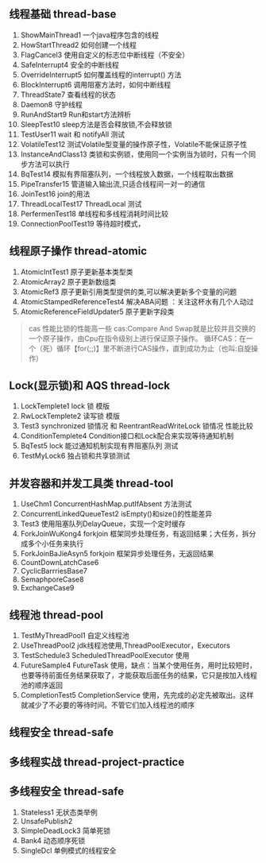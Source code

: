 ## 线程基础 thread-base
1. ShowMainThread1 一个java程序包含的线程
2. HowStartThread2  如何创建一个线程
3. FlagCancel3     使用自定义的标志位中断线程（不安全）
4. SafeInterrupt4  安全的中断线程
5. OverrideInterrupt5 如何覆盖线程的interrupt() 方法
6. BlockInterrupt6  调用阻塞方法时，如何中断线程
7. ThreadState7  查看线程的状态
8. Daemon8  守护线程
9. RunAndStart9  Run和start方法辨析
10. SleepTest10 sleep方法是否会释放锁,不会释放锁
11. TestUser11  wait 和 notifyAll 测试
12. VolatileTest12 测试Volatile型变量的操作原子性，Volatile不能保证原子性
13. InstanceAndClass13  类锁和实例锁，使用同一个实例当为锁时，只有一个同步方法可以执行
14. BqTest14  模拟有界阻塞队列，一个线程放入数据，一个线程取出数据
15. PipeTransfer15 管道输入输出流,只适合线程间一对一的通信
16. JoinTest16 join的用法
17. ThreadLocalTest17  ThreadLocal 测试
18. PerfermenTest18 单线程和多线程消耗时间比较
19. ConnectionPoolTest19 等待超时模式，

## 线程原子操作 thread-atomic
1. AtomicIntTest1 原子更新基本类型类
2. AtomicArray2   原子更新数组类
3. AtomicRef3 原子更新引用类型提供的类,可以解决更新多个变量的问题
4. AtomicStampedReferenceTest4 解决ABA问题 ：关注这杯水有几个人动过
5. AtomicReferenceFieldUpdater5 原子更新字段类
> cas 性能比锁的性能高一些
> cas:Compare And Swap就是比较并且交换的一个原子操作，由Cpu在指令级别上进行保证原子操作。
> 循环CAS：在一个（死）循环【for(;;)】里不断进行CAS操作，直到成功为止（也叫:自旋操作）


## Lock(显示锁)和 AQS thread-lock
1. LockTemplete1 lock 锁 模版
2. RwLockTemplete2  读写锁 模版
3. Test3 synchronized 锁情况 和 ReentrantReadWriteLock 锁情况 性能比较
4. ConditionTemplete4  Condition接口和Lock配合来实现等待通知机制
5. BqTest5 lock 能过通知机制实现有界阻塞队列 测试
6. TestMyLock6 独占锁和共享锁测试

## 并发容器和并发工具类 thread-tool
1. UseChm1 ConcurrentHashMap.putIfAbsent 方法测试
2. ConcurrentLinkedQueueTest2 isEmpty()和size()的性能差异
3. Test3 使用阻塞队列DelayQueue，实现一个定时缓存
4. ForkJoinWuKong4 forkjoin 框架同步处理任务，有返回结果；大任务，拆分成多个小任务来执行
5. ForkJoinBaJieAsyn5 forkjoin 框架异步处理任务，无返回结果
6. CountDownLatchCase6
7. CyclicBarrriesBase7
8. SemaphporeCase8
9. ExchangeCase9

## 线程池 thread-pool
1. TestMyThreadPool1 自定义线程池
2. UseThreadPool2  jdk线程池使用,ThreadPoolExecutor，Executors
3. TestSchedule3   ScheduledThreadPoolExecutor 使用
4. FutureSample4   FutureTask 使用，缺点：当某个使用任务，用时比较短时，也要等待前面任务结果获取了，才能获取后面任务的结果，它只是按加入线程池的顺序返回
5. CompletionTest5 CompletionService 使用，先完成的必定先被取出。这样就减少了不必要的等待时间。不管它们加入线程池的顺序

## 线程安全 thread-safe


## 多线程实战 thread-project-practice

## 多线程安全 thread-safe
1. Stateless1 无状态类举例
2. UnsafePublish2
3. SimpleDeadLock3 简单死锁
4. Bank4 动态顺序死锁
5. SingleDcl 单例模式的线程安全
